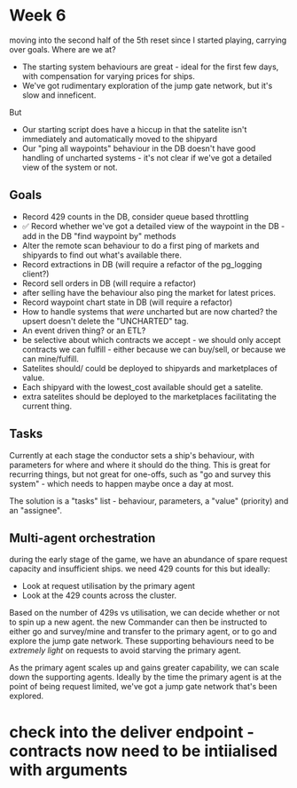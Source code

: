 # Week 6

moving into the second half of the 5th reset since I started playing, carrying over goals.
Where are we at? 
* The starting system behaviours are great - ideal for the first few days, with compensation for varying prices for ships.
* We've got rudimentary exploration of the jump gate network, but it's slow and inneficent.

But
* Our starting script does have a hiccup in that the satelite isn't immediately and automatically moved to the shipyard
* Our "ping all waypoints" behaviour in the DB doesn't have good handling of uncharted systems - it's not clear if we've got a detailed view of the system or not.

## Goals

* Record 429 counts in the DB, consider queue based throttling 
* ✅ Record whether we've got a detailed view of the waypoint in the DB - add in the DB "find waypoint by" methods
* Alter the remote scan behaviour to do a first ping of markets and shipyards to find out what's available there.
* Record extractions in DB (will require a refactor of the pg_logging client?)
* Record sell orders in DB (will require a refactor)
 * after selling have the behaviour also ping the market for latest prices.
* Record waypoint chart state in DB (will require a refactor)
 * How to handle systems that _were_ uncharted but are now charted? the upsert doesn't delete the "UNCHARTED" tag. 
 * An event driven thing? or an ETL?
* be selective about which contracts we accept - we should only accept contracts we can fulfill - either because we can buy/sell, or because we can mine/fulfill.
* Satelites should/ could be deployed to shipyards and marketplaces of value.
 * Each shipyard with the lowest_cost available should get a satelite.
 * extra satelites should be deployed to the marketplaces facilitating the current thing.
## Tasks

Currently at each stage the conductor sets a ship's behaviour, with parameters for where and where it should do the thing.
This is great for recurring things, but not great for one-offs, such as "go and survey this system" - which needs to happen maybe once a day at most.

The solution is a "tasks" list - behaviour, parameters, a "value" (priority) and an "assignee". 


## Multi-agent orchestration

during the early stage of the game, we have an abundance of spare request capacity and insufficient ships.
we need 429 counts for this but ideally:

* Look at request utilisation by the primary agent
* Look at the 429 counts across the cluster.

Based on the number of 429s vs utilisation, we can decide whether or not to spin up a new agent.
the new Commander can then be instructed to either go and survey/mine and transfer to the primary agent, or to go and explore the jump gate network. 
These supporting behaviours need to be _extremely light_ on requests to avoid starving the primary agent.

As the primary agent scales up and gains greater capability, we can scale down the supporting agents.
Ideally by the time the primary agent is at the point of being request limited, we've got a jump gate network that's been explored.

# check into the deliver endpoint - contracts now need to be intiialised with arguments
